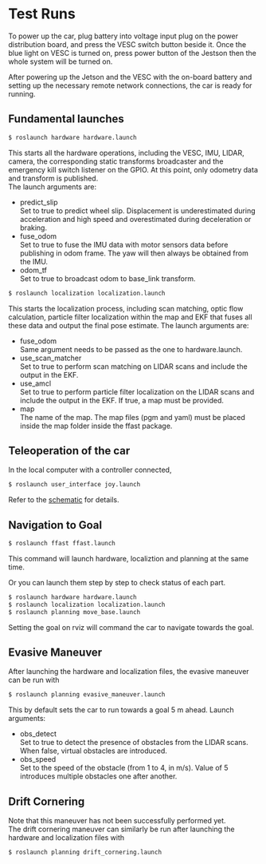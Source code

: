 # Test Runs
To power up the car, plug battery into voltage input plug on the power distribution board, and press the VESC switch button beside it. Once the blue light on VESC is turned on, press power button of the Jestson then the whole system will be turned on.

After powering up the Jetson and the VESC with the on-board battery and setting up the necessary remote network connections, the car is ready for running.

## Fundamental launches
```bash
$ roslaunch hardware hardware.launch
```
This starts all the hardware operations, including the VESC, IMU, LIDAR, camera, the corresponding static transforms broadcaster and the emergency kill switch listener on the GPIO. At this point, only odometry data and transform is published.  
The launch arguments are:
- predict_slip  
  Set to true to predict wheel slip. Displacement is underestimated during acceleration and high speed and overestimated during deceleration or braking.
- fuse_odom  
  Set to true to fuse the IMU data with motor sensors data before publishing in odom frame. The yaw will then always be obtained from the IMU.
- odom_tf  
  Set to true to broadcast odom to base_link transform.
```bash
$ roslaunch localization localization.launch
```
This starts the localization process, including scan matching, optic flow calculation, particle filter localization within the map and EKF that fuses all these data and output the final pose estimate.
The launch arguments are:
- fuse_odom  
  Same argument needs to be passed as the one to hardware.launch.
- use_scan_matcher  
  Set to true to perform scan matching on LIDAR scans and include the output in the EKF.
- use_amcl  
  Set to true to perform particle filter localization on the LIDAR scans and include the output in the EKF. If true, a map must be provided.
- map  
  The name of the map. The map files (pgm and yaml) must be placed inside the map folder inside the ffast package.

## Teleoperation of the car
In the local computer with a controller connected,
```bash
$ roslaunch user_interface joy.launch
```
Refer to the [schematic](controller.jpg) for details.

## Navigation to Goal
```bash
$ roslaunch ffast ffast.launch
```
This command will launch hardware, localiztion and planning at the same time.

Or you can launch them step by step to check status of each part.
```bash
$ roslaunch hardware hardware.launch
$ roslaunch localization localization.launch
$ roslaunch planning move_base.launch
```
Setting the goal on rviz will command the car to navigate towards the goal.

## Evasive Maneuver
After launching the hardware and localization files, the evasive maneuver can be run with
```bash
$ roslaunch planning evasive_maneuver.launch
```
This by default sets the car to run towards a goal 5 m ahead.
Launch arguments:
- obs_detect  
  Set to true to detect the presence of obstacles from the LIDAR scans. When false, virtual obstacles are introduced.
- obs_speed  
  Set to the speed of the obstacle (from 1 to 4, in m/s). Value of 5 introduces multiple obstacles one after another.

## Drift Cornering
Note that this maneuver has not been successfully performed yet.  
The drift cornering maneuver can similarly be run after launching the hardware and localization files with
```bash
$ roslaunch planning drift_cornering.launch
```
